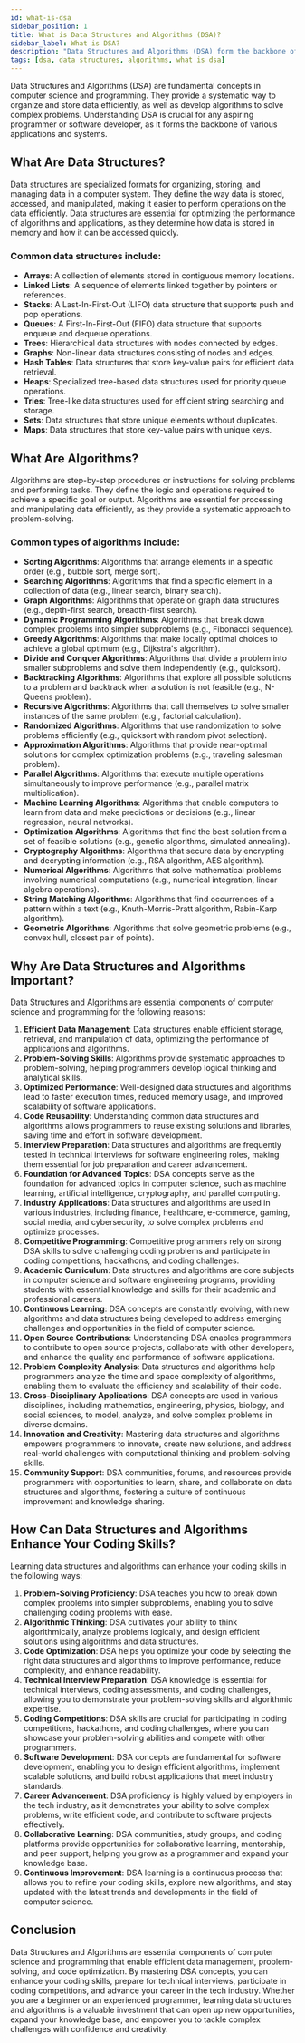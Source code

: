 ```yaml
---
id: what-is-dsa
sidebar_position: 1
title: What is Data Structures and Algorithms (DSA)?
sidebar_label: What is DSA?
description: "Data Structures and Algorithms (DSA) form the backbone of computer science and programming. Learn what DSA is, why it's important, and how it can enhance your coding skills."
tags: [dsa, data structures, algorithms, what is dsa]
---
```


Data Structures and Algorithms (DSA) are fundamental concepts in computer science and programming. They provide a systematic way to organize and store data efficiently, as well as develop algorithms to solve complex problems. Understanding DSA is crucial for any aspiring programmer or software developer, as it forms the backbone of various applications and systems.

<AdsComponent />

## What Are Data Structures?

Data structures are specialized formats for organizing, storing, and managing data in a computer system. They define the way data is stored, accessed, and manipulated, making it easier to perform operations on the data efficiently. Data structures are essential for optimizing the performance of algorithms and applications, as they determine how data is stored in memory and how it can be accessed quickly.

### Common data structures include:

- **Arrays**: A collection of elements stored in contiguous memory locations.
- **Linked Lists**: A sequence of elements linked together by pointers or references.
- **Stacks**: A Last-In-First-Out (LIFO) data structure that supports push and pop operations.
- **Queues**: A First-In-First-Out (FIFO) data structure that supports enqueue and dequeue operations.
- **Trees**: Hierarchical data structures with nodes connected by edges.
- **Graphs**: Non-linear data structures consisting of nodes and edges.
- **Hash Tables**: Data structures that store key-value pairs for efficient data retrieval.
- **Heaps**: Specialized tree-based data structures used for priority queue operations.
- **Tries**: Tree-like data structures used for efficient string searching and storage.
- **Sets**: Data structures that store unique elements without duplicates.
- **Maps**: Data structures that store key-value pairs with unique keys.

<AdsComponent />

## What Are Algorithms?

Algorithms are step-by-step procedures or instructions for solving problems and performing tasks. They define the logic and operations required to achieve a specific goal or output. Algorithms are essential for processing and manipulating data efficiently, as they provide a systematic approach to problem-solving.

### Common types of algorithms include:

- **Sorting Algorithms**: Algorithms that arrange elements in a specific order (e.g., bubble sort, merge sort).
- **Searching Algorithms**: Algorithms that find a specific element in a collection of data (e.g., linear search, binary search).
- **Graph Algorithms**: Algorithms that operate on graph data structures (e.g., depth-first search, breadth-first search).
- **Dynamic Programming Algorithms**: Algorithms that break down complex problems into simpler subproblems (e.g., Fibonacci sequence).
- **Greedy Algorithms**: Algorithms that make locally optimal choices to achieve a global optimum (e.g., Dijkstra's algorithm).
- **Divide and Conquer Algorithms**: Algorithms that divide a problem into smaller subproblems and solve them independently (e.g., quicksort).
- **Backtracking Algorithms**: Algorithms that explore all possible solutions to a problem and backtrack when a solution is not feasible (e.g., N-Queens problem).
- **Recursive Algorithms**: Algorithms that call themselves to solve smaller instances of the same problem (e.g., factorial calculation).
- **Randomized Algorithms**: Algorithms that use randomization to solve problems efficiently (e.g., quicksort with random pivot selection).
- **Approximation Algorithms**: Algorithms that provide near-optimal solutions for complex optimization problems (e.g., traveling salesman problem).
- **Parallel Algorithms**: Algorithms that execute multiple operations simultaneously to improve performance (e.g., parallel matrix multiplication).
- **Machine Learning Algorithms**: Algorithms that enable computers to learn from data and make predictions or decisions (e.g., linear regression, neural networks).
- **Optimization Algorithms**: Algorithms that find the best solution from a set of feasible solutions (e.g., genetic algorithms, simulated annealing).
- **Cryptography Algorithms**: Algorithms that secure data by encrypting and decrypting information (e.g., RSA algorithm, AES algorithm).
- **Numerical Algorithms**: Algorithms that solve mathematical problems involving numerical computations (e.g., numerical integration, linear algebra operations).
- **String Matching Algorithms**: Algorithms that find occurrences of a pattern within a text (e.g., Knuth-Morris-Pratt algorithm, Rabin-Karp algorithm).
- **Geometric Algorithms**: Algorithms that solve geometric problems (e.g., convex hull, closest pair of points).

<AdsComponent />

## Why Are Data Structures and Algorithms Important?

Data Structures and Algorithms are essential components of computer science and programming for the following reasons:

1. **Efficient Data Management**: Data structures enable efficient storage, retrieval, and manipulation of data, optimizing the performance of applications and algorithms.
2. **Problem-Solving Skills**: Algorithms provide systematic approaches to problem-solving, helping programmers develop logical thinking and analytical skills.
3. **Optimized Performance**: Well-designed data structures and algorithms lead to faster execution times, reduced memory usage, and improved scalability of software applications.
4. **Code Reusability**: Understanding common data structures and algorithms allows programmers to reuse existing solutions and libraries, saving time and effort in software development.
5. **Interview Preparation**: Data structures and algorithms are frequently tested in technical interviews for software engineering roles, making them essential for job preparation and career advancement.
6. **Foundation for Advanced Topics**: DSA concepts serve as the foundation for advanced topics in computer science, such as machine learning, artificial intelligence, cryptography, and parallel computing.
7. **Industry Applications**: Data structures and algorithms are used in various industries, including finance, healthcare, e-commerce, gaming, social media, and cybersecurity, to solve complex problems and optimize processes.
8. **Competitive Programming**: Competitive programmers rely on strong DSA skills to solve challenging coding problems and participate in coding competitions, hackathons, and coding challenges.
9. **Academic Curriculum**: Data structures and algorithms are core subjects in computer science and software engineering programs, providing students with essential knowledge and skills for their academic and professional careers.
10. **Continuous Learning**: DSA concepts are constantly evolving, with new algorithms and data structures being developed to address emerging challenges and opportunities in the field of computer science.
11. **Open Source Contributions**: Understanding DSA enables programmers to contribute to open source projects, collaborate with other developers, and enhance the quality and performance of software applications.
12. **Problem Complexity Analysis**: Data structures and algorithms help programmers analyze the time and space complexity of algorithms, enabling them to evaluate the efficiency and scalability of their code.
13. **Cross-Disciplinary Applications**: DSA concepts are used in various disciplines, including mathematics, engineering, physics, biology, and social sciences, to model, analyze, and solve complex problems in diverse domains.
14. **Innovation and Creativity**: Mastering data structures and algorithms empowers programmers to innovate, create new solutions, and address real-world challenges with computational thinking and problem-solving skills.
15. **Community Support**: DSA communities, forums, and resources provide programmers with opportunities to learn, share, and collaborate on data structures and algorithms, fostering a culture of continuous improvement and knowledge sharing.

<AdsComponent />

## How Can Data Structures and Algorithms Enhance Your Coding Skills?

Learning data structures and algorithms can enhance your coding skills in the following ways:

1. **Problem-Solving Proficiency**: DSA teaches you how to break down complex problems into simpler subproblems, enabling you to solve challenging coding problems with ease.
2. **Algorithmic Thinking**: DSA cultivates your ability to think algorithmically, analyze problems logically, and design efficient solutions using algorithms and data structures.
3. **Code Optimization**: DSA helps you optimize your code by selecting the right data structures and algorithms to improve performance, reduce complexity, and enhance readability.
4. **Technical Interview Preparation**: DSA knowledge is essential for technical interviews, coding assessments, and coding challenges, allowing you to demonstrate your problem-solving skills and algorithmic expertise.
5. **Coding Competitions**: DSA skills are crucial for participating in coding competitions, hackathons, and coding challenges, where you can showcase your problem-solving abilities and compete with other programmers.
6. **Software Development**: DSA concepts are fundamental for software development, enabling you to design efficient algorithms, implement scalable solutions, and build robust applications that meet industry standards.
7. **Career Advancement**: DSA proficiency is highly valued by employers in the tech industry, as it demonstrates your ability to solve complex problems, write efficient code, and contribute to software projects effectively.
8. **Collaborative Learning**: DSA communities, study groups, and coding platforms provide opportunities for collaborative learning, mentorship, and peer support, helping you grow as a programmer and expand your knowledge base.
9. **Continuous Improvement**: DSA learning is a continuous process that allows you to refine your coding skills, explore new algorithms, and stay updated with the latest trends and developments in the field of computer science.

<AdsComponent />

## Conclusion

Data Structures and Algorithms are essential components of computer science and programming that enable efficient data management, problem-solving, and code optimization. By mastering DSA concepts, you can enhance your coding skills, prepare for technical interviews, participate in coding competitions, and advance your career in the tech industry. Whether you are a beginner or an experienced programmer, learning data structures and algorithms is a valuable investment that can open up new opportunities, expand your knowledge base, and empower you to tackle complex challenges with confidence and creativity.